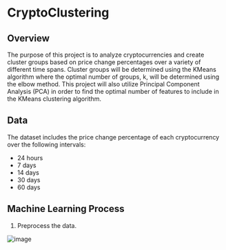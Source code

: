 # CryptoClustering

## Overview
The purpose of this project is to analyze cryptocurrencies and create cluster groups based on price change percentages over a variety of different time spans. Cluster groups will be determined using the KMeans algorithm where the optimal number of groups, k, will be determined using the elbow method. This project will also utilize Principal Component Analysis (PCA) in order to find the optimal number of features to include in the KMeans clustering algorithm.

## Data
The dataset includes the price change percentage of each cryptocurrency over the following intervals:
* 24 hours
* 7 days
* 14 days
* 30 days 
* 60 days

## Machine Learning Process
1. Preprocess the data.

![image](https://github.com/cxnoii/CryptoClustering/assets/114107454/fd621a7f-d246-4217-a1dc-7ec6ff4ba629)
